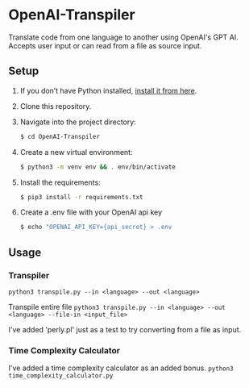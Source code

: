 # OpenAI-Transpiler
Translate code from one language to another using OpenAI's GPT AI. Accepts user input or can read from a file as source input.

## Setup

1. If you don’t have Python installed, [install it from here](https://www.python.org/downloads/).

2. Clone this repository.

3. Navigate into the project directory:

   ```bash
   $ cd OpenAI-Transpiler
   ```

4. Create a new virtual environment:

   ```bash
   $ python3 -m venv env && . env/bin/activate
   ```

5. Install the requirements:

   ```bash
   $ pip3 install -r requirements.txt
   ```

6. Create a .env file with your OpenAI api key

   ```bash
   $ echo "OPENAI_API_KEY={api_secret} > .env 
   ```


## Usage

### Transpiler
`python3 transpile.py --in <language> --out <language>`

Transpile entire file
`python3 transpile.py --in <language> --out <language> --file-in <input_file>`

I've added 'perly.pl' just as a test to try converting from a file as input.
  
  
### Time Complexity Calculator
I've added a time complexity calculator as an added bonus.
`python3 time_complexity_calculator.py`
